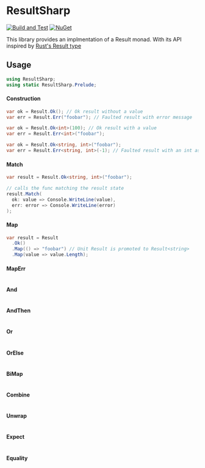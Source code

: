 # ResultSharp 

[![Build and Test](https://github.com/nekronos/ResultSharp/workflows/Build%20and%20Test/badge.svg)](https://github.com/nekronos/ResultSharp/actions)
[![NuGet](https://img.shields.io/nuget/v/ResultSharp.svg?color=mediumturquoise&logo=NuGet)](https://www.nuget.org/packages/ResultSharp/)

This library provides an implmentation of a Result monad. With its API inspired by [Rust's Result type](https://doc.rust-lang.org/std/result/enum.Result.html)
## Usage

```c#
using ResultSharp;
using static ResultSharp.Prelude;
```

#### Construction
```c#
var ok = Result.Ok(); // Ok result without a value
var err = Result.Err("foobar"); // Faulted result with error message

var ok = Result.Ok<int>(100); // Ok result with a value
var err = Result.Err<int>("foobar");

var ok = Result.Ok<string, int>("foobar");
var err = Result.Err<string, int>(-1); // Faulted result with an int as error value
```

#### Match
```c#
var result = Result.Ok<string, int>("foobar");

// calls the func matching the result state
result.Match(
  ok: value => Console.WriteLine(value),
  err: error => Console.WriteLine(error)
);

```

#### Map
```c#
var result = Result
  .Ok()
  .Map(() => "foobar") // Unit Result is promoted to Result<string>
  .Map(value => value.Length);
```

#### MapErr
```c#
```

#### And
```c#
```

#### AndThen
```c#
```

#### Or
```c#
```

#### OrElse
```c#
```

#### BiMap
```c#
```

#### Combine
```c#
```

#### Unwrap
```c#
```

#### Expect
```c#
```

#### Equality
```c#
```